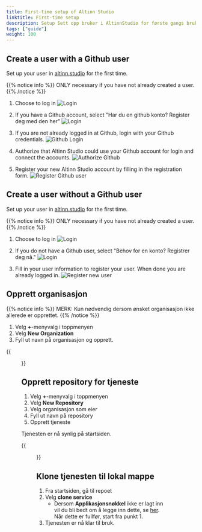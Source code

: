 ```yaml
---
title: First-time setup of Altinn Studio
linktitle: First-time setup
description: Setup Sett opp bruker i AltinnStudio for første gangs bruk.
tags: ["guide"]
weight: 100
---
```


## Create a user with a Github user

Set up your user in [altinn.studio](https://altinn.studio) for the first time.

{{% notice info %}}
ONLY necessary if you have not already created a user.
{{% /notice %}}

1. Choose to log in
![Login](login.png?width=800)

2. If you have a Github account, select "Har du en github konto? Register deg med den her"
![Login](LoginAS.png?width=800)

3. If you are not already logged in at Github, login with your Github credentials.
![Github Login](GithubLogin.png?width=400)

4. Authorize that Altinn Studio could use your Github account for login and connect the accounts.
![Authorize Github](AuthorizeAltinn.png?width=400)

5. Register your new Altinn Studio account by filling in the registration form.
![Register Github user](registerGithub.png?width=400)



## Create a user without a Github user

Set up your user in [altinn.studio](https://altinn.studio) for the first time.

{{% notice info %}}
ONLY necessary if you have not already created a user.
{{% /notice %}}

1. Choose to log in
![Login](login.png?width=800)

2. If you do not have a Github user, select "Behov for en konto? Registrer deg nå." 
![Login](LoginAS.png?width=800)

3. Fill in your user information to register your user. When done you are already logged in.
![Register new user](registerNewUser.png?width=400)


## Opprett organisasjon
{{% notice info %}}
MERK: Kun nødvendig dersom ønsket organisasjon ikke allerede er opprettet.
{{% /notice %}}

1. Velg **+**-menyvalg i toppmenyen
2. Velg **New Organization**
3. Fyll ut navn på organisasjon og opprett.

{{<figure src="create-org.gif?width=1000" title="Lag ny organisasjon">}}

## Opprett repository for tjeneste

1. Velg **+**-menyvalg i toppmenyen
2. Velg **New Repository**
3. Velg organisasjon som eier
4. Fyll ut navn på repository
5. Opprett tjeneste

Tjenesten er nå synlig på startsiden.

{{<figure src="create-repo.gif?width=1000" title="Lag nytt repository">}}

## Klone tjenesten til lokal mappe

1. Fra startsiden, gå til repoet
2. Velg **clone service**
    - Dersom **Applikasjonsnøkkel** ikke er lagt inn vil du bli bedt om å legge inn dette, se [her](#add-app-token). Når dette er fullfør, start fra punkt 1.
3. Tjenesten er nå klar til bruk.


